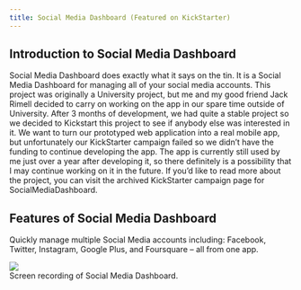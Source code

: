 ```yaml
---
title: Social Media Dashboard (Featured on KickStarter)
---
```


## Introduction to Social Media Dashboard
Social Media Dashboard does exactly what it says on the tin. It is a Social Media Dashboard for managing all of your social media accounts. This project was originally a University project, but me and my good friend Jack Rimell decided to carry on working on the app in our spare time outside of University. After 3 months of development, we had quite a stable project so we decided to Kickstart this project to see if anybody else was interested in it. We want to turn our prototyped web application into a real mobile app, but unfortunately our KickStarter campaign failed so we didn’t have the funding to continue developing the app. The app is currently still used by me just over a year after developing it, so there definitely is a possibility that I may continue working on it in the future. If you’d like to read more about the project, you can visit the archived KickStarter campaign page for SocialMediaDashboard.

## Features of Social Media Dashboard
Quickly manage multiple Social Media accounts including: Facebook, Twitter, Instagram, Google Plus, and Foursquare – all from one app.

<div class="card mb-3">
    <img class="card-img-top" src="/static/img/projects/social-media-dashboard.gif" />
    <div class="card-body bg-light">
        <div class="card-text">Screen recording of Social Media Dashboard.</div>
    </div>
</div>

